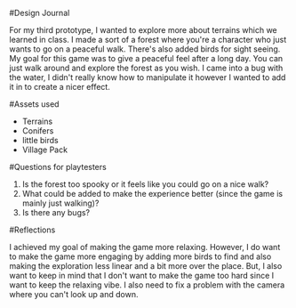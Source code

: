 #Design Journal

For my third prototype, I wanted to explore more about terrains which we learned in class. I made a sort of a forest where you're a character who just wants to go on a peaceful walk. There's also added birds for sight seeing. My goal for this game was to give a peaceful feel after a long day. You can just walk around and explore the forest as you wish. I came into a bug with the water, I didn't really know how to manipulate it however I wanted to add it in to create a nicer effect.

#Assets used

- Terrains
- Conifers
- little birds
- Village Pack

#Questions for playtesters

1. Is the forest too spooky or it feels like you could go on a nice walk?
2. What could be added to make the experience better (since the game is mainly just walking)?
3. Is there any bugs?

#Reflections

I achieved my goal of making the game more relaxing. However, I do want to make the game more engaging by adding more birds to find and also making the exploration less linear and a bit more over the place. But, I also want to keep in mind that I don't want to make the game too hard since I want to keep the relaxing vibe. I also need to fix a problem with the camera where you can't look up and down. 
